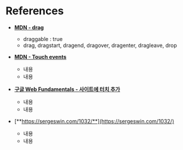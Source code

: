 # References

- [**MDN - drag**](https://developer.mozilla.org/ko/docs/Web/API/Document/drag_event)
  - draggable : true
  - drag, dragstart, dragend, dragover, dragenter, dragleave, drop

- [**MDN - Touch events**](https://developer.mozilla.org/ko/docs/Web/API/Touch_events)
  - 내용
  - 내용

- [**구글 Web Fundamentals - 사이트에 터치 추가**](https://developers.google.com/web/fundamentals/design-and-ux/input/touch?hl=ko)
  - 내용
  - 내용

- [**https://sergeswin.com/1032/**](https://sergeswin.com/1032/)
  - 내용
  - 내용
